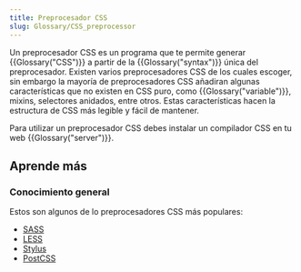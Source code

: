 ```yaml
---
title: Preprocesador CSS
slug: Glossary/CSS_preprocessor
---
```


Un preprocesador CSS es un programa que te permite generar {{Glossary("CSS")}} a partir de la {{Glossary("syntax")}} única del preprocesador. Existen varios preprocesadores CSS de los cuales escoger, sin embargo la mayoría de preprocesadores CSS añadiran algunas características que no existen en CSS puro, como {{Glossary("variable")}}, mixins, selectores anidados, entre otros. Estas características hacen la estructura de CSS más legible y fácil de mantener.

Para utilizar un preprocesador CSS debes instalar un compilador CSS en tu web {{Glossary("server")}}.

## Aprende más

### Conocimiento general

Estos son algunos de lo preprocesadores CSS más populares:

- [SASS](https://sass-lang.com/)
- [LESS](https://lesscss.org/)
- [Stylus](http://stylus-lang.com/)
- [PostCSS](http://postcss.org/)
